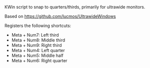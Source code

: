 KWin script to snap to quarters/thirds, primarily for ultrawide monitors.

Based on https://github.com/lucmos/UltrawideWindows

Registers the following shortcuts:

- Meta + Num7: Left third
- Meta + Num8: Middle third
- Meta + Num9: Right third
- Meta + Num4: Left quarter
- Meta + Num5: Middle half
- Meta + Num6: Right quarter